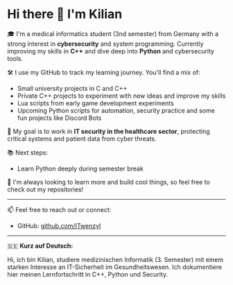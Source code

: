 # Hi there 👋 I'm Kilian

🎓 I'm a medical informatics student (3nd semester) from Germany with a strong interest in **cybersecurity** and system programming. Currently improving my skills in **C++** and dive deep into **Python** and cybersecurity tools.

🛠️ I use my GitHub to track my learning journey. You'll find a mix of:
- Small university projects in C and C++
- Private C++ projects to experiment with new ideas and improve my skills
- Lua scripts from early game development experiments
- Upcoming Python scripts for automation, security practice and some fun projects like Discord Bots

🚀 My goal is to work in **IT security in the healthcare sector**, protecting critical systems and patient data from cyber threats.

📚 Next steps:
- Learn Python deeply during semester break

🔗 I'm always looking to learn more and build cool things, so feel free to check out my repositories!

---

📫 Feel free to reach out or connect:
- GitHub: [github.com/ITwenzyI](https://github.com/ITwenzyI)

---

🇩🇪 **Kurz auf Deutsch:**

Hi, ich bin Kilian, studiere medizinischen Informatik (3. Semester) mit einem starken Interesse an IT-Sicherheit im Gesundheitswesen. Ich dokumentiere hier meinen Lernfortschritt in C++, Python und Security.
